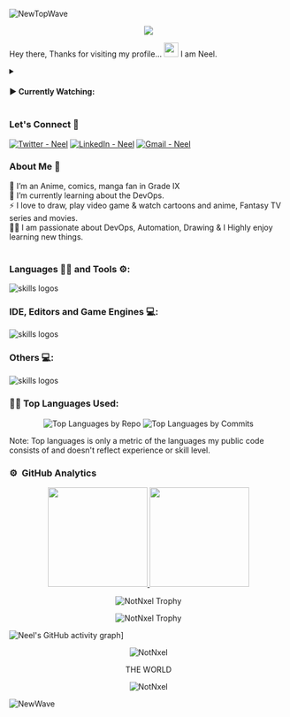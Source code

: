 ![NewTopWave](https://user-images.githubusercontent.com/81550376/180223627-d18d8aeb-4f5e-4715-94db-65b1b85822f1.svg)


<p align="center">
  <img width="" height="" src="https://user-images.githubusercontent.com/81550376/164896586-26e6b3da-63bc-4313-8012-e4b13b825174.png">
</p>

Hey there, Thanks for visiting my profile... 
<img src="https://raw.githubusercontent.com/MartinHeinz/MartinHeinz/master/wave.gif" width="26px" height="26px"> I am Neel.




<details>
<summary><h4> ▶️ Currently Watching: </h4></summary> 
  
<!-- [![Typing SVG](https://readme-typing-svg.herokuapp.com?color=FF0000&width=500&separator=%3C&lines=Marvel's+Cloak+%26+Dagger)](https://git.io/typing-svg) -->
<br>

[![Typing SVG](https://readme-typing-svg.herokuapp.com?color=FF0000&width=500&separator=%3C&lines=Bleach+Thousand+Year+Blood+War)](https://git.io/typing-svg)
[![Typing SVG](https://readme-typing-svg.herokuapp.com?color=FF0000&width=600&lines=Jojo's+Bizzare+Adventure)](https://git.io/typing-svg)
</details>

### Let's Connect 🤳


<a href="https://x.com/NotNxel_2711"><img src="https://img.shields.io/badge/Neel-blue?logo=twitter&logoColor=blue" alt="Twitter - Neel"></a>
<a href="https://www.linkedin.com/in/neel-nikhil-a108322a8/"><img src="https://img.shields.io/static/v1?label=LinkedIn&message=Neel&color=%230077b5&logo=linkedIn&logoColor=%230077b5" alt="LinkedIn - Neel "></a>
[![Gmail - Neel](https://img.shields.io/badge/Gmail-Neel-red?logo=gmail&logoColor=red)](https://mail.google.com/mail/u/0/?ibxr=0#inbox?compose=new)


### About Me 🚀

🌱  I’m an Anime, comics, manga fan in Grade IX </br>
🔭  I’m currently learning about the DevOps. </br>
⚡  I love to draw, play video game & watch cartoons and anime, Fantasy TV series and movies. </br>
👨‍💻  I am passionate about DevOps, Automation, Drawing & I Highly enjoy learning new things. </br>
</br>

  
### Languages 🧑‍💻 and Tools ⚙️:

<img src="https://skillicons.dev/icons?i=git,github,githubactions,bitbucket,py,go,jenkins,c,cpp,cmake,cs,dotnet,html,css,js,bootstrap,php,md,java" alt="skills logos" /> <br>

### IDE, Editors and Game Engines 💻:
<img src="https://skillicons.dev/icons?i=vscode,visualstudio,pycharm,idea,unity,unreal,vim,replit,codepen" alt="skills logos" />

### Others 💻:

<img src="https://skillicons.dev/icons?i=windows,linux,arch,debian,redhat,ubuntu,bash,regex,powershell,docker,kubernetes,aws,azure,gcp,openshift,postman,mysql,sqlite,gradle,maven,flask,nginx,pr,ps,svg,discord,linkedin,netlify,gherkin" alt="skills logos" />



### 👨‍💻 Top Languages Used:
<p align="center">
  <img align="center" src="https://github-profile-summary-cards.vercel.app/api/cards/repos-per-language?username=NotNxel&theme=nord_dark" alt="Top Languages by Repo" />
  <img align="center" src="https://github-profile-summary-cards.vercel.app/api/cards/most-commit-language?username=NotNxel&theme=nord_dark" alt="Top Languages by Commits" /></p>
  
  Note: Top languages is only a metric of the languages my public code consists of and doesn't reflect experience or skill level.
  
### ⚙️ &nbsp;GitHub Analytics

<p align="center">
<a href="https://github.com/NotNxel">
  <img height="180em" src="https://github-readme-stats-eight-theta.vercel.app/api?username=NotNxel&show_icons=true&theme=algolia&include_all_commits=true&count_private=true"/>
  <img height="180em" src="https://github-readme-stats-eight-theta.vercel.app/api/top-langs/?username=NotNxel&layout=compact&langs_count=8&theme=algolia"/>
</a>
 <br />
  
<p align="center"><img align="center" src="https://github-readme-streak-stats.herokuapp.com/?user=NotNxel&theme=algolia" alt="NotNxel Trophy" /></p>

<p align="center"><img align="center" src="https://github-trophies.vercel.app/?username=NotNxel&column=6&theme=algolia" alt="NotNxel Trophy" /></p>



 ![Neel's GitHub activity graph](https://github-readme-activity-graph.vercel.app/graph?username=NotNxel&bg_color=000000&color=4c4f9e&line=4c4f9e&point=403d3d&area=true&hide_border=true)]
 
 <p align="center"><img align="center" src="60157b62652163c01c6d19e2a389338e.gif" alt="NotNxel" /></p>
<p align="center">
  THE WORLD
</p>

 <p align="center"><img src="https://visitor-badge.laobi.icu/badge?page_id=NotNxel.NotNxel" alt="NotNxel" />

</p>


![NewWave](https://user-images.githubusercontent.com/81550376/180223136-576934f8-2f40-4fb9-acd9-786d1d5d0f73.svg)
